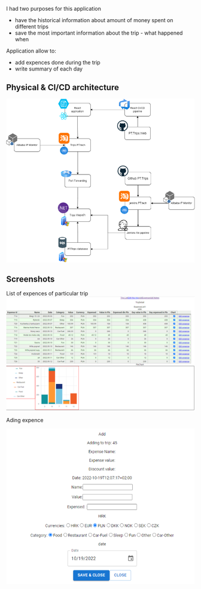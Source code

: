 I had two purposes for this application
- have the historical information about amount of money spent on different trips
- save the most important information about the trip - what happened when 

Application allow to:
- add expences done during the trip
- write summary of each day

## Physical & CI/CD architecture


![](Images/2022-10-19-12-18-35.png)


## Screenshots
List of expences of particular trip
![](Images/2022-10-19-12-07-02.png)

Ading expence

![](Images/2022-10-19-12-07-24.png)